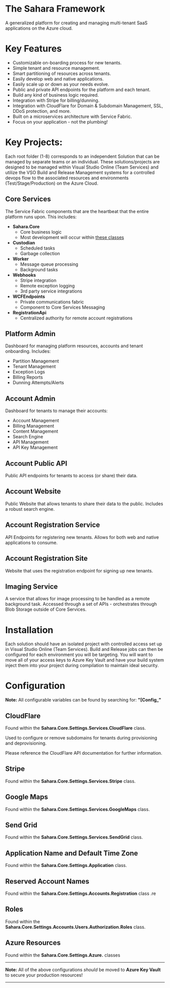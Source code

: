# The Sahara Framework
A generalized platform for creating and managing multi-tenant SaaS applications on the Azure cloud. 

# Key Features

  * Customizable on-boarding process for new tenants.
  * Simple tenant and resource management.
  * Smart partitioning of resources across tenants.
  * Easily develop web and native applications.
  * Easily scale up or down as your needs evolve.
  * Public and private API endpoints for the platform and each tenant.
  * Build any kind of business logic required.
  * Integration with Stripe for billing/dunning.
  * Integration with CloudFlare for Domain & Subdomain Management, SSL, DDoS protection, and more. 
  * Built on a microservices architecture with Service Fabric.
  * Focus on your application - not the plumbing!

# Key Projects:

Each root folder (1-8) corresponds to an independent Solution that can be managed by separate teams or an individual. These solutions/projects are designed to be managed within Visual Studio Online (Team Services) and utilize the VSO Build and Release Management systems for a controlled devops flow to the associated resources and environments (Test/Stage/Production) on the Azure Cloud.

## Core Services
The Service Fabric components that are the heartbeat that the entire platform runs upon. This includes:

  * **Sahara.Core**
    * Core business logic
    * Most development will occur within [these classes](https://github.com/INNVTV/Sahara-Framework/tree/master/1.%20Core%20Services/Sahara.Core)
  * **Custodian**
    * Scheduled tasks
    * Garbage collection
  * **Worker**
    * Message queue processing
    * Background tasks 
  * **Webhooks**
    * Stripe integration
    * Remote exception logging
    * 3rd party service integrations
  * **WCFEndpoints**
    * Private communications fabric
    * Component to Core Services Messaging  
  * **RegistrationApi**
    * Centralized authority for remote account registrations 

## Platform Admin
Dashboard for managing platform resources, accounts and tenant onboarding. Includes:

  * Partition Management
  * Tenant Management
  * Exception Logs
  * Billing Reports
  * Dunning Attempts/Alerts

## Account Admin
Dashboard for tenants to manage their accounts:

  * Account Management
  * Billing Management
  * Content Management
  * Search Engine
  * API Management
  * API Key Management


## Account Public API
Public API endpoints for tenants to access (or share) their data.

## Account Website
Public Website that allows tenants to share their data to the public. Includes a robust search engine.

## Account Registration Service
API Endpoints for registering new tenants. Allows for both web and native applications to consume.

## Account Registration Site
Website that uses the registration endpoint for signing up new tenants.

## Imaging Service
A service that allows for image processing to be handled as a remote background task. Accessed through a set of APIs - orchestrates through Blob Storage outside of Core Services.


# Installation

Each solution should have an isolated project with controlled access set up in Visual Studio Online (Team Services). Build and Release jobs can then be configured for each environment you will be targeting. You will want to move all of your access keys to Azure Key Vault and have your build system inject them into your project during compilation to maintain ideal security.


# Configuration

**Note:** All configurable variables can be found by searching for: **"[Config_"**

## CloudFlare
Found within the **Sahara.Core.Settings.Services.CloudFlare** class.

Used to configure or remove subdomains for tenants during provisioning and deprovisioning.

Please reference the CloudFlare API documentation for further information.

## Stripe
Found within the **Sahara.Core.Settings.Services.Stripe** class.

## Google Maps
Found within the **Sahara.Core.Settings.Services.GoogleMaps** class.

## Send Grid
Found within the **Sahara.Core.Settings.Services.SendGrid** class.

## Application Name and Default Time Zone
Found within the **Sahara.Core.Settings.Application** class.

## Reserved Account Names
Found within the **Sahara.Core.Settings.Accounts.Registration** class .re

## Roles
Found within the **Sahara.Core.Settings.Accounts.Users.Authorization.Roles** class.

## Azure Resources
Found within the **Sahara.Core.Settings.Azure.** classes 

---

**Note:** All of the above configurations *should* be moved to **Azure Key Vault** to secure your production resources!

---

